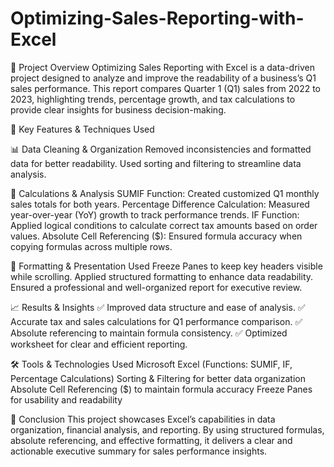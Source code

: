 # Optimizing-Sales-Reporting-with-Excel

📌 Project Overview
Optimizing Sales Reporting with Excel is a data-driven project designed to analyze and improve the readability of a business’s Q1 sales performance. This report compares Quarter 1 (Q1) sales from 2022 to 2023, highlighting trends, percentage growth, and tax calculations to provide clear insights for business decision-making.

🔹 Key Features & Techniques Used

📊 Data Cleaning & Organization
Removed inconsistencies and formatted data for better readability.
Used sorting and filtering to streamline data analysis.

🧮 Calculations & Analysis
SUMIF Function: Created customized Q1 monthly sales totals for both years.
Percentage Difference Calculation: Measured year-over-year (YoY) growth to track performance trends.
IF Function: Applied logical conditions to calculate correct tax amounts based on order values.
Absolute Cell Referencing ($): Ensured formula accuracy when copying formulas across multiple rows.

📑 Formatting & Presentation
Used Freeze Panes to keep key headers visible while scrolling.
Applied structured formatting to enhance data readability.
Ensured a professional and well-organized report for executive review.

📈 Results & Insights
✅ Improved data structure and ease of analysis.
✅ Accurate tax and sales calculations for Q1 performance comparison.
✅ Absolute referencing to maintain formula consistency.
✅ Optimized worksheet for clear and efficient reporting.

🛠️ Tools & Technologies Used
Microsoft Excel (Functions: SUMIF, IF, Percentage Calculations)
Sorting & Filtering for better data organization
Absolute Cell Referencing ($) to maintain formula accuracy
Freeze Panes for usability and readability

📌 Conclusion
This project showcases Excel’s capabilities in data organization, financial analysis, and reporting. By using structured formulas, absolute referencing, and effective formatting, it delivers a clear and actionable executive summary for sales performance insights.
